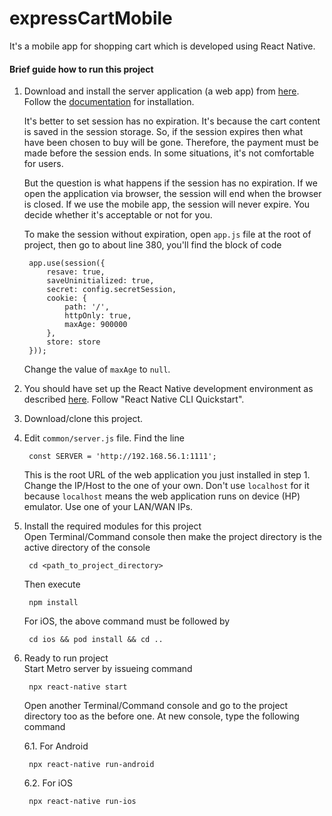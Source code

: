 # expressCartMobile

It's a mobile app for shopping cart which is developed using React Native.

#### Brief guide how to run this project

1. Download and install the server application (a web app) from [here](https://github.com/atmulyana/expressCart).
   Follow the [documentation](https://github.com/mrvautin/expressCart/wiki) for installation.  
    
   It's better to set session has no expiration. It's because the cart content is saved in the session storage. So, if the session expires
   then what have been chosen to buy will be gone. Therefore, the payment must be made before the session ends. In some situations, it's
   not comfortable for users.  

   But the question is what happens if the session has no expiration. If we open the application via browser, the session will end when
   the browser is closed. If we use the mobile app, the session will never expire. You decide whether it's acceptable or not for you.  

   To make the session without expiration, open `app.js` file at the root of project, then go to about line 380, you'll find the block of code

        app.use(session({
            resave: true,
            saveUninitialized: true,
            secret: config.secretSession,
            cookie: {
                path: '/',
                httpOnly: true,
                maxAge: 900000
            },
            store: store
        }));

   Change the value of `maxAge` to `null`.

2. You should have set up the React Native development environment as described [here](https://reactnative.dev/docs/environment-setup).
   Follow "React Native CLI Quickstart".

3. Download/clone this project.

4. Edit `common/server.js` file. Find the line

        const SERVER = 'http://192.168.56.1:1111';
   
   This is the root URL of the web application you just installed in step 1. Change the IP/Host to the one of your own. Don't use
   `localhost` for it because `localhost` means the web application runs on device (HP) emulator. Use one of your LAN/WAN IPs.

5. Install the required modules for this project   
   Open Terminal/Command console then make the project directory is the active directory of the console

        cd <path_to_project_directory>

   Then execute

        npm install

   For iOS, the above command must be followed by

        cd ios && pod install && cd ..

6. Ready to run project    
   Start Metro server by issueing command

        npx react-native start

   Open another Terminal/Command console and go to the project directory too as the before one. At new console, type
   the following command

   6.1. For Android     

        npx react-native run-android

   6.2. For iOS   

        npx react-native run-ios
